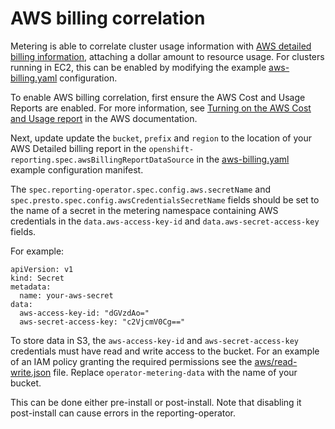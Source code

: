 # AWS billing correlation

Metering is able to correlate cluster usage information with [AWS detailed billing information][AWS-billing], attaching a dollar amount to resource usage.
For clusters running in EC2, this can be enabled by modifying the example [aws-billing.yaml][example-config] configuration.

To enable AWS billing correlation, first ensure the AWS Cost and Usage Reports are enabled.
For more information, see [Turning on the AWS Cost and Usage report][enable-aws-billing] in the AWS documentation.

Next, update update the `bucket`, `prefix` and `region` to the location of your AWS Detailed billing report in the `openshift-reporting.spec.awsBillingReportDataSource` in the [aws-billing.yaml][example-config] example configuration manifest.

The `spec.reporting-operator.spec.config.aws.secretName` and `spec.presto.spec.config.awsCredentialsSecretName` fields should be set to the name of a secret in the metering namespace containing AWS credentials in the `data.aws-access-key-id` and `data.aws-secret-access-key` fields.

For example:

```
apiVersion: v1
kind: Secret
metadata:
  name: your-aws-secret
data:
  aws-access-key-id: "dGVzdAo="
  aws-secret-access-key: "c2VjcmV0Cg=="
```

To store data in S3, the `aws-access-key-id` and `aws-secret-access-key` credentials must have read and write access to the bucket.
For an example of an IAM policy granting the required permissions see the [aws/read-write.json](aws/read-write.json) file.
Replace `operator-metering-data` with the name of your bucket.

This can be done either pre-install or post-install. Note that disabling it post-install can cause errors in the reporting-operator.

[AWS-billing]: https://docs.aws.amazon.com/awsaccountbilling/latest/aboutv2/billing-reports-costusage.html
[enable-aws-billing]: https://docs.aws.amazon.com/awsaccountbilling/latest/aboutv2/billing-reports-gettingstarted-turnonreports.html
[example-config]: ../manifests/metering-config/aws-billing.yaml
